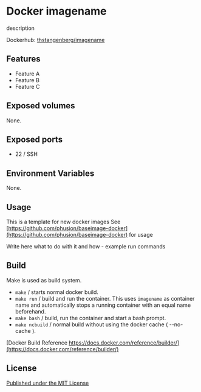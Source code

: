 # Docker imagename

description

Dockerhub: [thstangenberg/imagename][dockerhub]

## Features ##

- Feature A
- Feature B
- Feature C


## Exposed volumes ##

None.


## Exposed ports ##

- 22 / SSH 


## Environment Variables

None.


## Usage ##

This is a template for new docker images
See [https://github.com/phusion/baseimage-docker](https://github.com/phusion/baseimage-docker) for usage

Write here what to do with it and how - example run commands


## Build 

Make is used as build system.

- `make` / starts normal docker build.
- `make run` / build and run the container. This uses `imagename` as container name and automatically stops a running container with an equal name beforehand. 
- `make bash` /  build, run the container and start a bash prompt.
- `make ncbuild` / normal build without using the docker cache ( --no-cache ).

[Docker Build Reference https://docs.docker.com/reference/builder/](https://docs.docker.com/reference/builder/)


## License ##

[Published under the MIT License][LICENSE]

[DOCKERHUB]: https://hub.docker.com/u/thstangenberg/docker-imagename
[LICENSE]: https://bitbucket.org/thstangenberg/docker-imagename/src/master/LICENSE.md "Published under the MIT License"